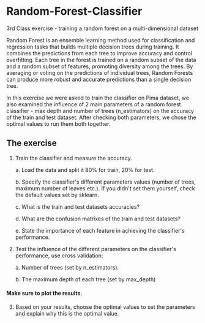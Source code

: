 # Random-Forest-Classifier
3rd Class exercise - training a random forest on a multi-dimensional dataset

Random Forest is an ensemble learning method used for classification and regression tasks that builds multiple decision trees during training. It combines the predictions from each tree to improve accuracy and control overfitting. Each tree in the forest is trained on a random subset of the data and a random subset of features, promoting diversity among the trees. By averaging or voting on the predictions of individual trees, Random Forests can produce more robust and accurate predictions than a single decision tree.

In this exercise we were asked to train the classifier on Pima dataset, we also examined the influence of 2 main parameters of a random forest classifier - max depth and number of trees (n_estimators) on the accuracy of the train and test dataset. After checking both parameters, we chose the optimal values to run them both together.

## The exercise
1. Train the classifier and measure the accuracy.
    
    a. Load the data and split it 80% for train, 20% for test.
    
    b. Specify the classifier's different parameters values (number of trees, maximum number of leaves etc.). If you didn't set them yourself, check the default values set by sklearn.
    
    c. What is the train and test datasets accuracies?
    
    d. What are the confusion matrixes of the train and test datasets?
    
    e. State the importance of each feature in achieving the classifier's performance.
    
    
2. Test the influence of the different parameters on the classifier's performance, use cross validation:

    a. Number of trees (set by n_estimators).
    
    b. The maximum depth of each tree (set by max_depth)
#### Make sure to plot the results.


3. Based on your results, choose the optimal values to set the parameters and explain why this is the optimal value.
